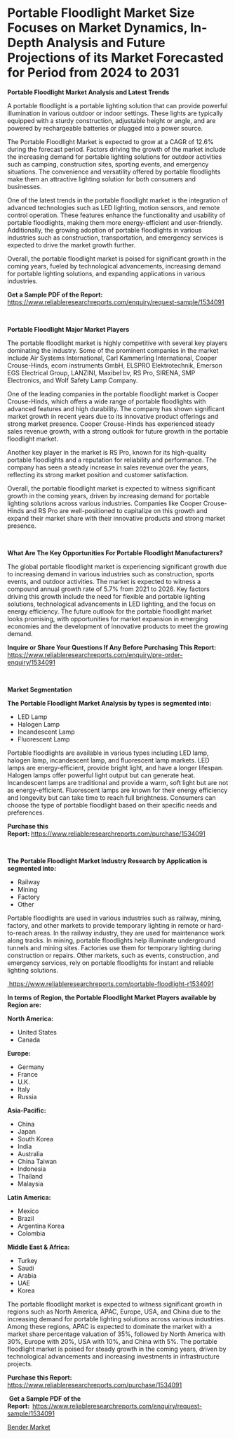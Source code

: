 <p><h1>Portable Floodlight Market Size Focuses on Market Dynamics, In-Depth Analysis and Future Projections of its Market Forecasted for Period from 2024 to 2031</h1></p><p><strong>Portable Floodlight Market Analysis and Latest Trends</strong></p>
<p><p>A portable floodlight is a portable lighting solution that can provide powerful illumination in various outdoor or indoor settings. These lights are typically equipped with a sturdy construction, adjustable height or angle, and are powered by rechargeable batteries or plugged into a power source.</p><p>The Portable Floodlight Market is expected to grow at a CAGR of 12.6% during the forecast period. Factors driving the growth of the market include the increasing demand for portable lighting solutions for outdoor activities such as camping, construction sites, sporting events, and emergency situations. The convenience and versatility offered by portable floodlights make them an attractive lighting solution for both consumers and businesses.</p><p>One of the latest trends in the portable floodlight market is the integration of advanced technologies such as LED lighting, motion sensors, and remote control operation. These features enhance the functionality and usability of portable floodlights, making them more energy-efficient and user-friendly. Additionally, the growing adoption of portable floodlights in various industries such as construction, transportation, and emergency services is expected to drive the market growth further.</p><p>Overall, the portable floodlight market is poised for significant growth in the coming years, fueled by technological advancements, increasing demand for portable lighting solutions, and expanding applications in various industries.</p></p>
<p><strong>Get a Sample PDF of the Report:&nbsp;</strong> <a href="https://www.reliableresearchreports.com/enquiry/request-sample/1534091">https://www.reliableresearchreports.com/enquiry/request-sample/1534091</a></p>
<p>&nbsp;</p>
<p><strong>Portable Floodlight Major Market Players</strong></p>
<p><p>The portable floodlight market is highly competitive with several key players dominating the industry. Some of the prominent companies in the market include Air Systems International, Carl Kammerling International, Cooper Crouse-Hinds, ecom instruments GmbH, ELSPRO Elektrotechnik, Emerson EGS Electrical Group, LANZINI, Maxibel bv, RS Pro, SIRENA, SMP Electronics, and Wolf Safety Lamp Company.</p><p>One of the leading companies in the portable floodlight market is Cooper Crouse-Hinds, which offers a wide range of portable floodlights with advanced features and high durability. The company has shown significant market growth in recent years due to its innovative product offerings and strong market presence. Cooper Crouse-Hinds has experienced steady sales revenue growth, with a strong outlook for future growth in the portable floodlight market.</p><p>Another key player in the market is RS Pro, known for its high-quality portable floodlights and a reputation for reliability and performance. The company has seen a steady increase in sales revenue over the years, reflecting its strong market position and customer satisfaction.</p><p>Overall, the portable floodlight market is expected to witness significant growth in the coming years, driven by increasing demand for portable lighting solutions across various industries. Companies like Cooper Crouse-Hinds and RS Pro are well-positioned to capitalize on this growth and expand their market share with their innovative products and strong market presence.</p></p>
<p>&nbsp;</p>
<p><strong>What Are The Key Opportunities For Portable Floodlight Manufacturers?</strong></p>
<p><p>The global portable floodlight market is experiencing significant growth due to increasing demand in various industries such as construction, sports events, and outdoor activities. The market is expected to witness a compound annual growth rate of 5.7% from 2021 to 2026. Key factors driving this growth include the need for flexible and portable lighting solutions, technological advancements in LED lighting, and the focus on energy efficiency. The future outlook for the portable floodlight market looks promising, with opportunities for market expansion in emerging economies and the development of innovative products to meet the growing demand.</p></p>
<p><strong>Inquire or Share Your Questions If Any Before Purchasing This Report:</strong> <a href="https://www.reliableresearchreports.com/enquiry/pre-order-enquiry/1534091">https://www.reliableresearchreports.com/enquiry/pre-order-enquiry/1534091</a></p>
<p>&nbsp;</p>
<p><strong>Market Segmentation</strong></p>
<p><strong>The Portable Floodlight Market Analysis by types is segmented into:</strong></p>
<p><ul><li>LED Lamp</li><li>Halogen Lamp</li><li>Incandescent Lamp</li><li>Fluorescent Lamp</li></ul></p>
<p><p>Portable floodlights are available in various types including LED lamp, halogen lamp, incandescent lamp, and fluorescent lamp markets. LED lamps are energy-efficient, provide bright light, and have a longer lifespan. Halogen lamps offer powerful light output but can generate heat. Incandescent lamps are traditional and provide a warm, soft light but are not as energy-efficient. Fluorescent lamps are known for their energy efficiency and longevity but can take time to reach full brightness. Consumers can choose the type of portable floodlight based on their specific needs and preferences.</p></p>
<p><strong>Purchase this Report:&nbsp;</strong><a href="https://www.reliableresearchreports.com/purchase/1534091">https://www.reliableresearchreports.com/purchase/1534091</a></p>
<p>&nbsp;</p>
<p><strong>The Portable Floodlight Market Industry Research by Application is segmented into:</strong></p>
<p><ul><li>Railway</li><li>Mining</li><li>Factory</li><li>Other</li></ul></p>
<p><p>Portable floodlights are used in various industries such as railway, mining, factory, and other markets to provide temporary lighting in remote or hard-to-reach areas. In the railway industry, they are used for maintenance work along tracks. In mining, portable floodlights help illuminate underground tunnels and mining sites. Factories use them for temporary lighting during construction or repairs. Other markets, such as events, construction, and emergency services, rely on portable floodlights for instant and reliable lighting solutions.</p></p>
<p><a href="https://www.reliableresearchreports.com/portable-floodlight-r1534091">&nbsp;https://www.reliableresearchreports.com/portable-floodlight-r1534091</a></p>
<p><strong>In terms of Region, the Portable Floodlight Market Players available by Region are:</strong></p>
<p>
    <p> <strong> North America: </strong>
        <ul>
            <li>United States</li>
            <li>Canada</li>
        </ul>
        </p> 
    <p> <strong> Europe: </strong>
        <ul>
            <li>Germany</li>
            <li>France</li>
            <li>U.K.</li>
            <li>Italy</li>
            <li>Russia</li>
        </ul>
        </p> 
    <p> <strong> Asia-Pacific: </strong>
        <ul>
            <li>China</li>
            <li>Japan</li>
            <li>South Korea</li>
            <li>India</li>
            <li>Australia</li>
            <li>China Taiwan</li>
            <li>Indonesia</li>
            <li>Thailand</li>
            <li>Malaysia</li>
        </ul>
        </p> 
    <p> <strong> Latin America: </strong>
        <ul>
            <li>Mexico</li>
            <li>Brazil</li>
            <li>Argentina Korea</li>
            <li>Colombia</li>
        </ul>
        </p> 
    <p> <strong> Middle East & Africa: </strong>
        <ul>
            <li>Turkey</li>
            <li>Saudi</li>
            <li>Arabia</li>
            <li>UAE</li>
            <li>Korea</li>
        </ul>
    </p>
    </p>
<p><p>The portable floodlight market is expected to witness significant growth in regions such as North America, APAC, Europe, USA, and China due to the increasing demand for portable lighting solutions across various industries. Among these regions, APAC is expected to dominate the market with a market share percentage valuation of 35%, followed by North America with 30%, Europe with 20%, USA with 10%, and China with 5%. The portable floodlight market is poised for steady growth in the coming years, driven by technological advancements and increasing investments in infrastructure projects.</p></p>
<p><strong>Purchase this Report: </strong><a href="https://www.reliableresearchreports.com/purchase/1534091">https://www.reliableresearchreports.com/purchase/1534091</a></p>
<p>&nbsp;<strong>Get a Sample PDF of the Report:&nbsp;&nbsp;</strong><a href="https://www.reliableresearchreports.com/enquiry/request-sample/1534091">https://www.reliableresearchreports.com/enquiry/request-sample/1534091</a></p>
<p><strong></strong></p>
<p><p><a href="https://github.com/CliffMedina6/Market-Research-Report-List-4/blob/main/bender-market.md">Bender Market</a></p></p>